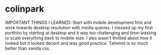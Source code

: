 # colinpark

IMPORTANT THINGS I LEARNED:
Start with mobile development first and work towards desktop resolution with media queries. I messed up my first portfolio by starting at desktop and it was too challenging and time-wasting to scale everything back to mobile-size. I also wasn't thrilled about how it looked but it looked decent and was good practice. Tailwind is so much better than vanilla css.
